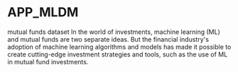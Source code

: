 # APP_MLDM 
mutual funds dataset 
In the world of investments, machine learning (ML) and mutual funds are two separate ideas. But the financial industry's adoption of machine learning algorithms and models has made it possible to create cutting-edge investment strategies and tools, such as the use of ML in mutual fund investments.
